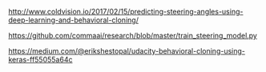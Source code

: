 http://www.coldvision.io/2017/02/15/predicting-steering-angles-using-deep-learning-and-behavioral-cloning/      

https://github.com/commaai/research/blob/master/train_steering_model.py        

https://medium.com/@erikshestopal/udacity-behavioral-cloning-using-keras-ff55055a64c
